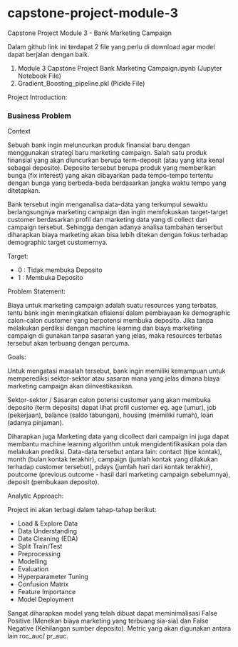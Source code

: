 # capstone-project-module-3
Capstone Project Module 3 - Bank Marketing Campaign

Dalam github link ini terdapat 2 file yang perlu di download agar model dapat berjalan dengan baik.
1. Module 3 Capstone Project Bank Marketing Campaign.ipynb (Jupyter Notebook File)
2. Gradient_Boosting_pipeline.pkl (Pickle File)

Project Introduction:

### Business Problem ###

Context

Sebuah bank ingin meluncurkan produk finansial baru dengan menggunakan strategi baru marketing campaign. Salah satu produk finansial yang akan dluncurkan berupa term-deposit (atau yang kita kenal sebagai deposito). Deposito tersebut berupa produk yang memberikan bunga (fix interest) yang akan dibayarkan pada tempo-tempo tertentu dengan bunga yang berbeda-beda berdasarkan jangka waktu tempo yang ditetapkan.

Bank tersebut ingin menganalisa data-data yang terkumpul sewaktu berlangsungnya marketing campaign dan ingin memfokuskan target-target customer berdasarkan profil dan marketing data yang di collect dari campaign tersebut. Sehingga dengan adanya analisa tambahan terserbut diharapkan biaya marketing akan bisa lebih ditekan dengan fokus terhadap demographic target customernya.

Target:
- 0 : Tidak membuka Deposito
- 1 : Membuka Deposito


Problem Statement:

Biaya untuk marketing campaign adalah suatu resources yang terbatas, tentu bank ingin meningkatkan efisiensi dalam pembiayaan ke demographic calon-calon customer yang berpotensi membuka deposito. Jika tanpa melakukan perdiksi dengan machine learning dan biaya marketing campaign di gunakan tanpa sasaran yang jelas, maka resources terbatas tersebut akan terbuang dengan percuma.

Goals:

Untuk mengatasi masalah tersebut, bank ingin memiliki kemampuan untuk memperediksi sektor-sektor atau sasaran mana yang jelas dimana biaya marketing campaign akan diinvestikasikan.

Sektor-sektor / Sasaran calon potensi customer yang akan membuka deposito (term deposits) dapat lihat profil customer eg. age (umur), job (pekerjaan), balance (saldo tabungan), housing (memiliki rumah), loan (adanya pinjaman). 

Diharapkan juga Marketing data yang dicollect dari campaign ini juga dapat membantu machine learning algorithm untuk mengidentifikasikan pola dan melakukan prediksi. Data-data tersebut antara lain: contact (tipe kontak), month (bulan kontak terakhir), campaign (jumlah kontak yang dilakukan terhadap customer tersebut), pdays (jumlah hari dari kontak terakhir), poutcome (previous outcome - hasil dari marketing campaign sebelumnya), deposit (pembukaan deposito).

Analytic Approach:

Project ini akan terbagi dalam tahap-tahap berikut:
- Load & Explore Data
- Data Understanding
- Data Cleaning (EDA)
- Split Train/Test
- Preprocessing
- Modelling
- Evaluation
- Hyperparameter Tuning
- Confusion Matrix
- Feature Importance
- Model Deployment

Sangat diharapkan model yang telah dibuat dapat meminimalisasi False Positive (Menekan biaya marketing yang terbuang sia-sia) dan False Negative (Kehilangan sumber deposito). Metric yang akan digunakan antara lain roc_auc/ pr_auc.



